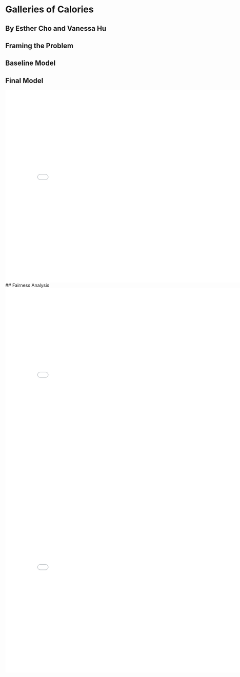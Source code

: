 # Galleries of Calories
## By Esther Cho and Vanessa Hu

## Framing the Problem
## Baseline Model
## Final Model
<iframe src="assets/file-saturatedfat_vs_val.html" width=800 height=600 frameBorder=0></iframe>
## Fairness Analysis
<iframe src="assets/file-n_steps_vs_cal.html" width=800 height=600 frameBorder=0></iframe>
<iframe src="assets/file-fairness.html" width=800 height=600 frameBorder=0></iframe>
